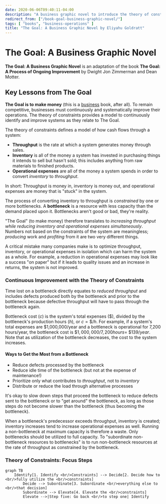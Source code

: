 ```yaml
---
date: 2020-06-06T09:40:11-04:00
description: "A business graphic novel to introduce the theory of constraints"
redirect_from: ["/book-goal-business-graphic-novel/"]
tags: [ "books", "business-operations" ]
title: "The Goal: A Business Graphic Novel by Eliyahu Goldratt"
---
```


# The Goal: A Business Graphic Novel

**The Goal: A Business Graphic Novel** is an adaptation of the book **The Goal: A Process of Ongoing Improvement** by Dwight Jon Zimmerman and Dean Motter.

## Key Lessons from The Goal

**The Goal is to make money** (this is a [business](business.md) book, after all). To remain competitive, businesses must continuously and systematically improve their operations. The theory of constraints provides a model to continuously identify and improve systems as they relate to The Goal.

The theory of constraints defines a model of how cash flows through a system:

* **Throughput** is the rate at which a system generates money through sales.
* **Inventory** is all of the money a system has invested in purchasing things it intends to sell but hasn't sold; this includes anything from raw materials to finished products.
* **Operational expenses** are all of the money a system spends in order to convert _inventory_ to _throughput_.

In short: Throughput is money in, inventory is money out, and operational expenses are money that is "stuck" in the system.

The process of converting inventory to throughput is _constrained_ by one or more bottlenecks. A **bottleneck** is a resource with less capacity than the demand placed upon it. Bottlenecks aren't good or bad, they're reality.

"The Goal" (to make money) therefore translates to _increasing throughput while reducing inventory and operational expenses simultaneously_.  Numbers not based on the constraints of the system are meaningless; _producing_ work and _profiting_ from it are two very different things.

A critical mistake many companies make is to optimize throughput, inventory, or operational expenses in isolation which can harm the system as a whole. For example, a reduction in operational expenses may look like a success "on paper" but if it leads to quality issues and an increase in returns, the system is not improved.

### Continuous Improvement with the Theory of Constraints

Time lost on a bottleneck directly equates to _reduced throughput_ and includes defects produced both by the bottleneck and prior to the bottleneck because defective throughput will have to pass through the bottleneck again.

Bottleneck cost ($c$) is the system's total expenses ($\$$), divided by the bottleneck's production hours ($h$), or $c = \$/h$. For example, if a system's total expenses are \$1,000,000/year and a bottleneck is operational for 7,200 hours/year, the bottleneck cost is $\$1,000,000/7,200 hours = ~\$139/year$. Note that as utilization of the bottleneck decreases, the cost to the system increases.

#### Ways to Get the Most from a Bottleneck

* Reduce defects processed by the bottleneck
* Reduce idle time of the bottleneck (but not at the expense of maintenance!)
* Prioritize only what contributes to _throughput_, not to _inventory_
* Distribute or reduce the load through alternative processes

It's okay to slow down steps that proceed the bottleneck to reduce defects sent to the bottleneck or to "get around" the bottleneck, as long as those steps do not become slower than the bottleneck (thus becoming the bottleneck).

When a bottleneck's predecessor exceeds throughput, inventory is created; inventory increases tend to increase operational expenses as well. Running a non-bottleneck at maximum capacity is therefore a waste. Only bottlenecks should be utilized to full capacity. To "subordinate non-bottleneck resources to bottlenecks" is to run non-bottleneck resources at the rate of throughput as constrained by the bottleneck.

### Theory of Constraints: Focus Steps

```mermaid
graph TB
    Identify[1. Identify <br/>Constraints] --> Decide[2. Decide how to <br/>fully utilize the <br/>constraints]
		Decide --> Subordinate[3. Subordinate <br/>everything else to <br/>that decision]
		Subordinate --> Elevate[4. Elevate the <br/>constraints]
		Elevate -->|Step five: Go back <br/>to step one| Identify
```
